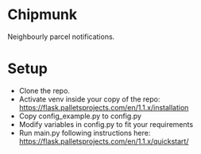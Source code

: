# Chipmunk
Neighbourly parcel notifications.

# Setup
* Clone the repo.
* Activate venv inside your copy of the repo: https://flask.palletsprojects.com/en/1.1.x/installation
* Copy config_example.py to config.py
* Modify variables in config.py to fit your requirements
* Run main.py following instructions here: https://flask.palletsprojects.com/en/1.1.x/quickstart/
